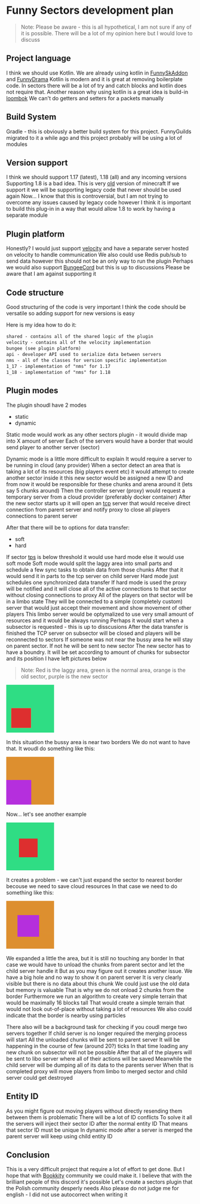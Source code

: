 # Funny Sectors development plan

> Note: Please be aware - this is all hypothetical, I am not sure if any of it is possible.
> There will be a lot of my opinion here but I would love to discuss

## Project language

I think we should use Kotlin. We are already using kotlin in [FunnySkAddon](https://github.com/FunnyGuilds/FunnySkAddon) and [FunnyDrama](https://github.com/FunnyGuilds/FunnyDrama)
Kotlin is modern and it is great at removing boilerplate code. In sectors there will be a lot of try and catch blocks and kotlin does not require that.
Another reason why using kotlin is a great idea is build-in [loombok](https://projectlombok.org/)
We can't do getters and setters for a packets manually

## Build System

Gradle - this is obviously a better build system for this project.
FunnyGuilds migrated to it a while ago and this project probably will be using a lot of modules

## Version support

I think we should support 1.17 (latest), 1.18 (all) and any incoming versions
Supporting 1.8 is a bad idea. This is very [old](https://howoldisminecraft188.today/) version of minecraft
If we support it we will be supporting legacy code that never should be used again
Now... I know that this is controversial, but I am not trying to overcome any issues caused by legacy code
however I think it is important to build this plug-in in a way that would allow 1.8 to work by having a separate module

## Plugin platform

Honestly? I would just support [velocity](https://velocitypowered.com/) and have a separate server hosted on velocity to handle communication
We also could use Redis pub/sub to send data however this should not be an only way to run the plugin
Perhaps we would also support [BungeeCord](https://www.spigotmc.org/wiki/bungeecord/) but this is up to discussions
Please be aware that I am against supporting it

## Code structure

Good structuring of the code is very important
I think the code should be versatile so adding support for new versions is easy

Here is my idea how to do it:

```
shared - contains all of the shared logic of the plugin
velocity - contains all of the velocity implementation
bungee (see plugin platform)
api - developer API used to serialize data between servers
nms - all of the classes for version specific implementation
1_17 - implementation of "nms" for 1.17
1_18 - implementation of "nms" for 1.18
```

## Plugin modes

The plugin shoudl have 2 modes

- static
- dynamic

Static mode would work as any other sectors plugin - it would divide map into X amount of server
Each of the servers would have a border that would send player to another server (sector)

Dynamic mode is a little more difficult to explain
It would require a server to be running in cloud (any provider)
When a sector detect an area that is taking a lot of its resources (big players event etc) it would attempt to create another sector inside it
this new sector would be assigned a new ID and from now it would be responsible for these chunks and arena around it (lets say 5 chunks around)
Then the controller server (proxy) would request a temporary server from a cloud provider (preferably docker container)
After the new sector starts up it will open an [tcp](https://en.wikipedia.org/wiki/Transmission_Control_Protocol) server that would receive direct connection from parent server and notify proxy to close all players connections to parent server

After that there will be to options for data transfer:
- soft
- hard

If sector [tps](https://minecraft.fandom.com/wiki/Tick) is below threshold it would use hard mode else it would use soft mode
Soft mode would split the laggy area into small parts and schedule a few sync tasks to obtain data from those chunks
After that it would send it in parts to the tcp server on child server
Hard mode just schedules one synchronized data transfer
If hard mode is used the proxy will be notified and it will close all of the active connections to that sector without closing connections to proxy
All of the players on that sector will be in a limbo state
They will be connected to a simple (completely custom) server that would just accept their movement and show movement of other players
This limbo server would be optymalized to use very small amount of resources and it would be always running
Perhaps it would start when a subsector is requested - this is up to disscusions
After the data transfer is finished the TCP server on subsector will be closed and players will be reconnected to sectors
If someone was not near the bussy area he will stay on parent sector. If not he will be sent to new sector
The new sector has to have a boundry. It will be set according to amount of chunks for subsector and its position
I have left pictures below

>Note: Red is the laggy area, green is the normal area, orange is the old sector, purple is the new sector

![](https://raw.githubusercontent.com/WcaleNieWolny/FunnySectors/main/img/img1.png)

In this situation the bussy area is near two borders
We do not want to have that. It woudl do something like this:

![](https://raw.githubusercontent.com/WcaleNieWolny/FunnySectors/main/img/img2.png)

Now... let's see another example

![](https://raw.githubusercontent.com/WcaleNieWolny/FunnySectors/main/img/img3.png)

It creates a problem - we can't just expand the sector to nearest border becouse we need to save cloud resources
In that case we need to do something like this:

![](https://raw.githubusercontent.com/WcaleNieWolny/FunnySectors/main/img/img4.png)

We expanded a little the area, but it is still no touching any border
In that case we would have to unload the chunks from parent sector and let the child server handle it
But as you may figure out it creates another issue. We have a big hole and no way to show it on parent server
It is very clearly visible but there is no data about this chunk
We could just use the old data but memory is valuable
That is why we do not onload 2 chunks from the border
Furthermore we run an algorithm to create very simple terrain that would be maximally 16 blocks tall
That would create a simple terrain that would not look out-of-place without taking a lot of resources
We also could indicate that the border is nearby using particles

There also will be a background task for checking if you coudl merge two servers together
If child server is no longer required the merging process will start
All the unloaded chunks will be sent to parent server
It will be happening in the course of few (around 20?) ticks
In that time loading any new chunk on subsector will not be possible
After that all of the players will be sent to libo server where all of their actions will be saved
Meanwhile the child server will be dumping all of its data to the parents server
When that is completed proxy will move players from limbo to merged sector and child server could get destroyed

## Entity ID

As you might figure out moving players without directly resending them between them is problematic
There will be a lot of ID conflicts
To solve it all the servers will inject their sector ID after the normal entity ID
That means that sector ID must be unique
In dynamic mode after a server is merged the parent server will keep using child entity ID

## Conclusion

This is a very difficult project that require a lot of effort to get done.
But I hope that with [Bookkity](https://discord.gg/CYvyq3u) community we could make it.
I believe that with the brilliant people of this discord it's possible
Let's create a sectors plugin that the Polish community desperly needs
Also please do not judge me for english - I did not use autocorrect when writing it

